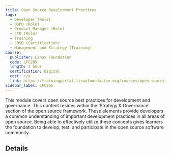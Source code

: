 ```yaml
---
title: Open Source Development Practices
tags: 
  - Developer (Role)
  - OSPO (Role)
  - Product Manager (Role)
  - CTO (Role)
  - Training
  - COSD (Certification)
  - Management and Strategy (Training)
course:
  publisher: Linux Foundation
  code: LFC205
  length: 1 hour
  certification: Digital
  cost: n/a
  link: https://trainingportal.linuxfoundation.org/courses/open-source-development-practices-lfc205
sidebar_label: LFC205
---
```


This module covers open source best practices for development and governance. This content resides within the ‘Strategy & Governance’ section of the open source framework. These elements provide developers a common understanding of important development practices in all areas of open source. Being able to effectively utilize these concepts gives learners the foundation to develop, test, and participate in the open source software community.

## Details

<CourseDetails course={frontMatter.course}/>
